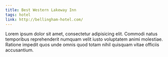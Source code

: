 ```yaml
---
title: Best Western Lakeway Inn
tags: hotel
link: http://bellingham-hotel.com/
---
```


Lorem ipsum dolor sit amet, consectetur adipisicing elit. Commodi natus temporibus reprehenderit numquam velit iusto voluptatem animi molestiae. Ratione impedit quos unde omnis quod totam nihil quisquam vitae officiis accusantium.
